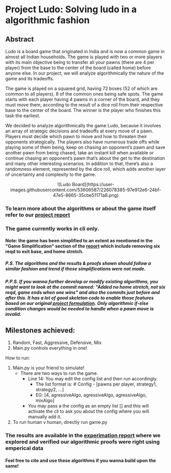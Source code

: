 # Project Ludo: Solving ludo in a algorithmic fashion

## Abstract
Ludo is a board game that originated in India and is now a common game in almost all Indian households. The game is played with two or more players with its main objective being to transfer all your pawns (there are 4 per player) from the base to the center of the board (called home) before anyone else. In our project, we will analyze algorithmically the nature of the game and its tradeoffs. 

The game is played on a squared grid, having 72 boxes (52 of which are common to all players), 8 of the common ones being safe spots. The game starts with each player having 4 pawns in a corner of the board, and they must move them, according to the result of a dice roll from their respective base to the center of the board. The winner is the player who finishes this task the earliest.

We decided to analyze algorithmically the game Ludo, because it involves an array of strategic decisions and tradeoffs at every move of a pawn. Players must decide which pawn to move and how to threaten their opponents strategically. The players also have numerous trade offs while playing some of them being, keep on chasing an opponent’s pawn and save another pawn from being chased, take an instant kill when available or continue chasing an opponent’s pawn that’s about the get to the destination and many other interesting scenarios. In addition to that, there’s also a randomness element, represented by the dice roll, which adds another layer of uncertainty and complexity to the game.

<p align="center">
  ![Ludo Board](https://user-images.githubusercontent.com/53606587/226078385-97e912e6-24bf-47e5-8665-35cbe51171a8.png)
</p>




### To learn more about the algorithms or about the game itself refer to our [project report](docs/CSE_202__Ludo_Project.pdf)



### The game currently works in cli only.

#### Note: the game has been simplified to an extent as mentioned in the "Game Simplification" section of the [report](docs/CSE_202__Ludo_Project.pdf) which include removing six reqd to exit base, and home stretch. 
##### P.S. The algorithms and the results & proofs shown should follow a similar fashion and trend if these simplifications were not made.
##### P.P.S. If you wanna further develop or modify existing algorithms, you might want to look at the commit named: "Added no home stretch, not six reqd, game ends when one wins" and also the commits just before and after this. It has a lot of good skeleton code to enable those features based on our original [project formulation](docs/AOA_202_Project_Formulation.pdf). Only algorithmic if-else condition changes would be needed to handle when a pawn move is invalid.


## Milestones achieved:
1. Random, Fast, Aggressive, Defensive, Mix
2. Main.py controls everything in one!


How to run:
1. Main.py is your friend to simulate!
    - There are two ways to run the game.
        *  Line 14: You may edit the config list and then run accordingly.
            - The list format is: # Config - [pawns per player, strategy1, strategy2, ...]
            - EG: [4, agressiveAlgo, agressiveAlgo, agressiveAlgo, mixAlgo]
        * You may pass a the config as an empty list [] and this will activate the cli to ask you about the config where you will manually add it.
2. To run human v human, directly run game.py

### The results are available in the [experimation report](docs/Ludo_Implementation.pdf) where we explored and verified our algorithmic proofs were right using emperical data
	 

#### Feel free to cite and use these algorithms if you wanna build upon the same!

